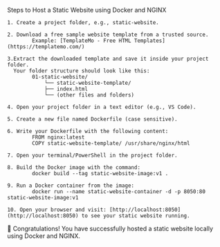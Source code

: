 Steps to Host a Static Website using Docker and NGINX
    
    1. Create a project folder, e.g., static-website.

    2. Download a free sample website template from a trusted source.
            Example: [TemplateMo - Free HTML Templates](https://templatemo.com/)

    3.Extract the downloaded template and save it inside your project folder.
      Your folder structure should look like this:
            01-static-website/
                └── static-website-template/
                ├── index.html
                └── (other files and folders)
    
    4. Open your project folder in a text editor (e.g., VS Code).

    5. Create a new file named Dockerfile (case sensitive).

    6. Write your Dockerfile with the following content: 
            FROM nginx:latest
            COPY static-website-template/ /usr/share/nginx/html

    7. Open your terminal/PowerShell in the project folder.

    8. Build the Docker image with the command:
            docker build --tag static-website-image:v1 . 

    9. Run a Docker container from the image:
            docker run --name static-website-container -d -p 8050:80 static-website-image:v1 
    
    10. Open your browser and visit: [http://localhost:8050](http://localhost:8050) to see your static website running.
    
🎉 Congratulations! You have successfully hosted a static website locally using Docker and NGINX.
